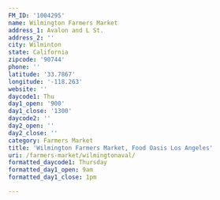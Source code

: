 ```yaml
---
FM_ID: '1004295'
name: Wilmington Farmers Market
address_1: Avalon and L St.
address_2: ''
city: Wilminton
state: California
zipcode: '90744'
phone: ''
latitude: '33.7867'
longitude: '-118.263'
website: ''
daycode1: Thu
day1_open: '900'
day1_close: '1300'
daycode2: ''
day2_open: ''
day2_close: ''
category: Farmers Market
title: 'Wilmington Farmers Market, Food Oasis Los Angeles'
uri: /farmers-market/wilmingtonaval/
formatted_daycode1: Thursday
formatted_day1_open: 9am
formatted_day1_close: 1pm

---
```

